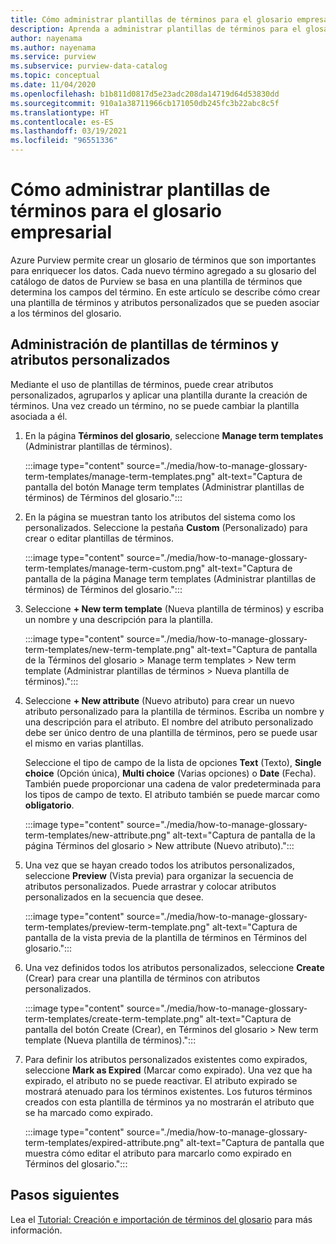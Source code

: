 ```yaml
---
title: Cómo administrar plantillas de términos para el glosario empresarial
description: Aprenda a administrar plantillas de términos para el glosario empresarial en un catálogo de datos de Azure Purview.
author: nayenama
ms.author: nayenama
ms.service: purview
ms.subservice: purview-data-catalog
ms.topic: conceptual
ms.date: 11/04/2020
ms.openlocfilehash: b1b811d0817d5e23adc208da14719d64d53830dd
ms.sourcegitcommit: 910a1a38711966cb171050db245fc3b22abc8c5f
ms.translationtype: HT
ms.contentlocale: es-ES
ms.lasthandoff: 03/19/2021
ms.locfileid: "96551336"
---
```

# <a name="how-to-manage-term-templates-for-business-glossary"></a>Cómo administrar plantillas de términos para el glosario empresarial

Azure Purview permite crear un glosario de términos que son importantes para enriquecer los datos. Cada nuevo término agregado a su glosario del catálogo de datos de Purview se basa en una plantilla de términos que determina los campos del término. En este artículo se describe cómo crear una plantilla de términos y atributos personalizados que se pueden asociar a los términos del glosario.

## <a name="manage-term-templates-and-custom-attributes"></a>Administración de plantillas de términos y atributos personalizados

Mediante el uso de plantillas de términos, puede crear atributos personalizados, agruparlos y aplicar una plantilla durante la creación de términos. Una vez creado un término, no se puede cambiar la plantilla asociada a él.

1. En la página **Términos del glosario**, seleccione **Manage term templates** (Administrar plantillas de términos).

   :::image type="content" source="./media/how-to-manage-glossary-term-templates/manage-term-templates.png" alt-text="Captura de pantalla del botón Manage term templates (Administrar plantillas de términos) de Términos del glosario.":::

2. En la página se muestran tanto los atributos del sistema como los personalizados. Seleccione la pestaña **Custom** (Personalizado) para crear o editar plantillas de términos.

   :::image type="content" source="./media/how-to-manage-glossary-term-templates/manage-term-custom.png" alt-text="Captura de pantalla de la página Manage term templates (Administrar plantillas de términos) de Términos del glosario.":::

3. Seleccione **+ New term template** (Nueva plantilla de términos) y escriba un nombre y una descripción para la plantilla.

   :::image type="content" source="./media/how-to-manage-glossary-term-templates/new-term-template.png" alt-text="Captura de pantalla de la Términos del glosario > Manage term templates > New term template (Administrar plantillas de términos > Nueva plantilla de términos).":::

4. Seleccione **+ New attribute** (Nuevo atributo) para crear un nuevo atributo personalizado para la plantilla de términos. Escriba un nombre y una descripción para el atributo. El nombre del atributo personalizado debe ser único dentro de una plantilla de términos, pero se puede usar el mismo en varias plantillas.

   Seleccione el tipo de campo de la lista de opciones **Text** (Texto), **Single choice** (Opción única), **Multi choice** (Varias opciones) o **Date** (Fecha). También puede proporcionar una cadena de valor predeterminada para los tipos de campo de texto.  El atributo también se puede marcar como **obligatorio**.

   :::image type="content" source="./media/how-to-manage-glossary-term-templates/new-attribute.png" alt-text="Captura de pantalla de la página Términos del glosario > New attribute (Nuevo atributo).":::

5. Una vez que se hayan creado todos los atributos personalizados, seleccione **Preview** (Vista previa) para organizar la secuencia de atributos personalizados. Puede arrastrar y colocar atributos personalizados en la secuencia que desee.

   :::image type="content" source="./media/how-to-manage-glossary-term-templates/preview-term-template.png" alt-text="Captura de pantalla de la vista previa de la plantilla de términos en Términos del glosario.":::

6. Una vez definidos todos los atributos personalizados, seleccione **Create** (Crear) para crear una plantilla de términos con atributos personalizados.

   :::image type="content" source="./media/how-to-manage-glossary-term-templates/create-term-template.png" alt-text="Captura de pantalla del botón Create (Crear), en Términos del glosario > New term template (Nueva plantilla de términos).":::

7. Para definir los atributos personalizados existentes como expirados, seleccione **Mark as Expired** (Marcar como expirado). Una vez que ha expirado, el atributo no se puede reactivar. El atributo expirado se mostrará atenuado para los términos existentes. Los futuros términos creados con esta plantilla de términos ya no mostrarán el atributo que se ha marcado como expirado.

   :::image type="content" source="./media/how-to-manage-glossary-term-templates/expired-attribute.png" alt-text="Captura de pantalla que muestra cómo editar el atributo para marcarlo como expirado en Términos del glosario.":::

## <a name="next-steps"></a>Pasos siguientes

Lea el [Tutorial: Creación e importación de términos del glosario](tutorial-import-create-glossary-terms.md) para más información.
